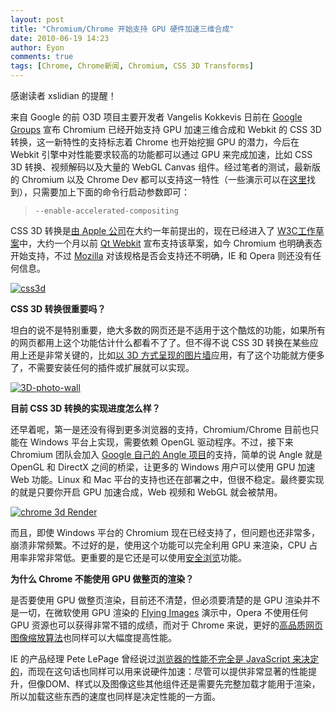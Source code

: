 ```yaml
---
layout: post
title: "Chromium/Chrome 开始支持 GPU 硬件加速三维合成"
date: 2010-06-19 14:23
author: Eyon
comments: true
tags: [Chrome, Chrome新闻, Chromium, CSS 3D Transforms]
---
```

感谢读者 xslidian 的提醒！

来自 Google 的前 O3D 项目主要开发者 Vangelis Kokkevis 日前在 [Google Groups](http://groups.google.com/a/chromium.org/group/chromium-dev/browse_thread/thread/945e0f0a53584a37) 宣布 Chromium 已经开始支持 GPU 加速三维合成和 Webkit 的 CSS 3D 转换，这一新特性的支持标志着 Chrome 也开始挖掘 GPU 的潜力，今后在 Webkit 引擎中对性能要求较高的功能都可以通过 GPU 来完成加速，比如 CSS 3D 转换、视频解码以及大量的 WebGL Canvas 组件。经过笔者的测试，最新版的 Chromium 以及 Chrome Dev 都可以支持这一特性（一些演示可以在[这里](http://webkit.org/blog/386/3d-transforms/)找到），只需要加上下面的命令行启动参数即可：



>`--enable-accelerated-compositing`



CSS 3D 转换是[由 Apple 公司](http://webkit.org/blog/386/3d-transforms/)在大约一年前提出的，现在已经进入了 [W3C工作草案](http://www.w3.org/TR/css3-3d-transforms/)中，大约一个月以前 [Qt Webkit](http://labs.trolltech.com/blogs/2010/05/17/qtwebkit-now-accelerates-css-animations-3d-transforms/) 宣布支持该草案，如今 Chromium 也明确表态开始支持，不过 [Mozilla](https://bugzilla.mozilla.org/show_bug.cgi?id=505115) 对该规格是否会支持还不明确，IE 和 Opera 则还没有任何信息。

<a href="http://img.chromi.org/2010/06/css3d.png">![](http://img.chromi.org/2010/06/css3d-550x221.png "css3d")</a>

**CSS 3D 转换很重要吗？**

坦白的说不是特别重要，绝大多数的网页还是不适用于这个酷炫的功能，如果所有的网页都用上这个功能估计什么都看不了了。但不得不说 CSS 3D 转换在某些应用上还是非常关键的，比如[以 3D 方式呈现的图片墙](http://www.satine.org/research/webkit/snowleopard/snowstack.html)应用，有了这个功能就方便多了，不需要安装任何的插件或扩展就可以实现。<!--more-->

<a href="http://img.chromi.org/2010/06/3D-photo-wall.jpg">![](http://img.chromi.org/2010/06/3D-photo-wall-550x355.jpg "3D-photo-wall")</a>

**目前 CSS 3D 转换的实现进度怎么样？**

还早着呢，第一是还没有得到更多浏览器的支持，Chromium/Chrome 目前也只能在 Windows 平台上实现，需要依赖 OpenGL 驱动程序。不过，接下来 Chromium 团队会加入 [Google 自己的 Angle 项目](http://www.chromi.org/archives/3697)的支持，简单的说 Angle 就是 OpenGL 和 DirectX 之间的桥梁，让更多的 Windows 用户可以使用 GPU 加速 Web 功能。Linux 和 Mac 平台的支持也还在部署之中，但很不稳定。最终要实现的就是只要你开启 GPU 加速合成，Web 视频和 WebGL 就会被禁用。

<a href="http://img.chromi.org/2010/06/chrome-3d-Render.png">![](http://img.chromi.org/2010/06/chrome-3d-Render-550x123.png "chrome 3d Render")</a>

而且，即使 Windows 平台的 Chromium 现在已经支持了，但问题也还非常多，崩溃非常频繁。不过好的是，使用这个功能可以完全利用 GPU 来渲染，CPU 占用率非常非常低。更重要的是它还是可以使用[安全浏览](http://crbug.com/32227)功能。

**为什么 Chrome 不能使用 GPU 做整页的渲染？**

是否要使用 GPU 做整页渲染，目前还不清楚，但必须要清楚的是 GPU 渲染并不是一切，在微软使用 GPU 渲染的 [Flying Images](http://ie.microsoft.com/testdrive/Performance/01FlyingImages/Default.html) 演示中，Opera 不使用任何 GPU 资源也可以获得非常不错的成绩，而对于 Chrome 来说，更好的[高品质网页图像缩放算法](http://code.google.com/p/chromium/issues/detail?id=11447)也同样可以大幅度提高性能。

IE 的产品经理 Pete LePage 曾经说过[浏览器的性能不完全是 JavaScript 来决定的](http://petelepage.com/blog/2010/06/browser-speed-its-not-all-about-javascript/)，而现在这句话也同样可以用来说硬件加速：尽管可以提供非常显著的性能提升，但像DOM、样式以及图像这些其他组件还是需要先完整加载才能用于渲染，所以加载这些东西的速度也同样是决定性能的一方面。
